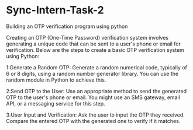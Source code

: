 # Sync-Intern-Task-2
Building an OTP verification program using python 

Creating an OTP (One-Time Password) verification system involves generating a unique code that can be sent to a user's phone or email for verification. Below are the steps to create a basic OTP verification system using Python:

1:Generate a Random OTP:
Generate a random numerical code, typically of 6 or 8 digits, using a random number generator library. You can use the random module in Python to achieve this.

2:Send OTP to the User:
Use an appropriate method to send the generated OTP to the user's phone or email. You might use an SMS gateway, email API, or a messaging service for this step.

3:User Input and Verification:
Ask the user to input the OTP they received. Compare the entered OTP with the generated one to verify if it matches.

